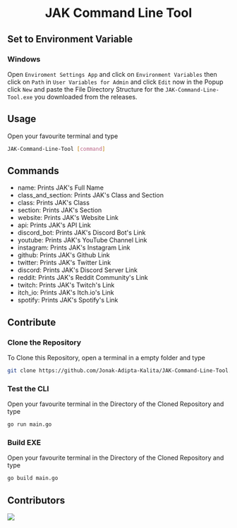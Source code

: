 <div align=center>

# JAK Command Line Tool

</div>

## Set to Environment Variable

### Windows
Open `Enviroment Settings App` and click on `Environment Variables` then click on `Path` in
`User Variables for Admin` and click `Edit` now in the Popup click `New` and paste the File
Directory Structure for the `JAK-Command-Line-Tool.exe` you downloaded from the releases.

## Usage
Open your favourite terminal and type
```bash
JAK-Command-Line-Tool [command]
```

## Commands
-	name: Prints JAK's Full Name
-	class_and_section: Prints JAK's Class and Section
-	class: Prints JAK's Class
-	section: Prints JAK's Section
- 	website: Prints JAK's Website Link
- 	api: Prints JAK's API Link
- 	discord_bot: Prints JAK's Discord Bot's Link
- 	youtube: Prints JAK's YouTube Channel Link
- 	instagram: Prints JAK's Instagram Link
- 	github: Prints JAK's Github Link
- 	twitter: Prints JAK's Twitter Link
- 	discord: Prints JAK's Discord Server Link
- 	reddit: Prints JAK's Reddit Community's Link
- 	twitch: Prints JAK's Twitch's Link
- 	itch_io: Prints JAK's Itch.io's Link
- 	spotify: Prints JAK's Spotify's Link

## Contribute

### Clone the Repository
To Clone this Repository, open a terminal in a empty folder and type 
```bash
git clone https://github.com/Jonak-Adipta-Kalita/JAK-Command-Line-Tool.git
```

### Test the CLI
Open your favourite terminal in the Directory of the Cloned Repository and type
```bash
go run main.go
```

### Build EXE
Open your favourite terminal in the Directory of the Cloned Repository and type
```bash
go build main.go
```

## Contributors
<a href = "https://github.com/Jonak-Adipta-Kalita/JAK-Command-Line-Tool/graphs/contributors">
	<img src = "https://contrib.rocks/image?repo=Jonak-Adipta-Kalita/JAK-Command-Line-Tool"/>
</a>
